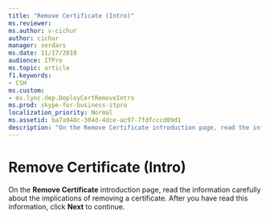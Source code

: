 ```yaml
---
title: "Remove Certificate (Intro)"
ms.reviewer: 
ms.author: v-cichur
author: cichur
manager: serdars
ms.date: 11/17/2018
audience: ITPro
ms.topic: article
f1.keywords:
- CSH
ms.custom:
- ms.lync.dep.DeployCertRemoveIntro
ms.prod: skype-for-business-itpro
localization_priority: Normal
ms.assetid: ba7a948c-304d-4dce-ac97-7fdfcccd09d1
description: "On the Remove Certificate introduction page, read the information carefully about the implications of removing a certificate. After you have read this information, click Next to continue."
---
```


# Remove Certificate (Intro)
 
On the **Remove Certificate** introduction page, read the information carefully about the implications of removing a certificate. After you have read this information, click **Next** to continue.
  

